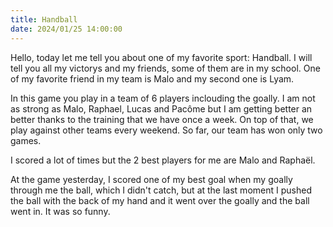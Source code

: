 ```yaml
---
title: Handball 
date: 2024/01/25 14:00:00
---
```

Hello, today let me tell you about one of my favorite sport: Handball. I will tell you all my victorys and my friends, some of them are in my school. One of my favorite friend in my team is Malo and my second one is Lyam.

In this game you play in a team of 6 players inclouding the goally. I am not as strong as Malo, Raphael, Lucas and Pacôme but I am getting better an better thanks to the training that we have once a week. On top of that, we play against other teams every weekend. So far, our team has won only two games.

I scored a lot of times but the 2 best players for me are Malo and Raphaël.

At the game yesterday, I scored one of my best goal when my goally through me the ball, which I didn't catch, but at the last moment I pushed the ball with the back of my hand and it went over the goally and the ball went in. It was so funny.






















